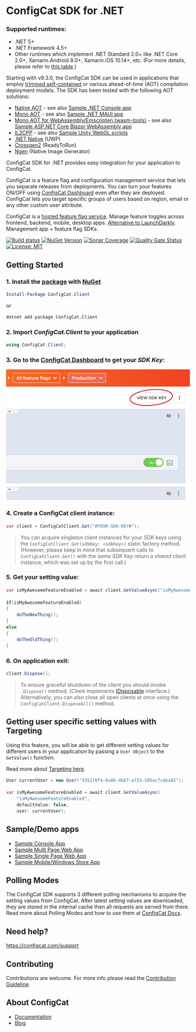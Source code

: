 # ConfigCat SDK for .NET

### Supported runtimes:
- .NET 5+
- .NET Framework 4.5+
- Other runtimes which implement .NET Standard 2.0+ like .NET Core 2.0+, Xamarin.Android 8.0+, Xamarin.iOS 10.14+, etc. (For more details, please refer to [this table](https://learn.microsoft.com/en-us/dotnet/standard/net-standard?tabs=net-standard-2-0).)

Starting with v9.3.0, the ConfigCat SDK can be used in applications that employ [trimmed self-contained](https://learn.microsoft.com/en-us/dotnet/core/deploying/trimming/trim-self-contained) or various ahead-of-time (AOT) compilation deployment models.
The SDK has been tested with the following AOT solutions:
* [Native AOT](https://learn.microsoft.com/en-us/dotnet/core/deploying/native-aot/) - see also [Sample .NET Console app](https://github.com/configcat/.net-sdk/tree/master/samples/ConsoleApp)
* [Mono AOT](https://www.mono-project.com/docs/advanced/aot/) - see also [Sample .NET MAUI app](https://github.com/configcat/.net-sdk/tree/master/samples/MAUI)
* [Mono AOT for WebAssembly/Emscripten (wasm-tools)](https://learn.microsoft.com/en-us/aspnet/core/blazor/webassembly-build-tools-and-aot) - see also [Sample ASP.NET Core Blazor WebAssembly app](https://github.com/configcat/.net-sdk/tree/master/samples/BlazorWasm)
* [IL2CPP](https://docs.unity3d.com/2021.3/Documentation/Manual/IL2CPP.html) - see also [Sample Unity WebGL scripts](https://github.com/configcat/.net-sdk/tree/master/samples/UnityWebGL)
* [.NET Native](https://learn.microsoft.com/en-us/windows/uwp/dotnet-native/) (UWP)
* [Crossgen2](https://devblogs.microsoft.com/dotnet/conversation-about-crossgen2/) (ReadyToRun)
* [Ngen](https://learn.microsoft.com/en-us/dotnet/framework/tools/ngen-exe-native-image-generator) (Native Image Generator)

ConfigCat SDK for .NET provides easy integration for your application to ConfigCat.

ConfigCat is a feature flag and configuration management service that lets you separate releases from deployments. You can turn your features ON/OFF using [ConfigCat Dashboard](https://app.configcat.com) even after they are deployed. ConfigCat lets you target specific groups of users based on region, email or any other custom user attribute.

ConfigCat is a [hosted feature flag service](https://configcat.com). Manage feature toggles across frontend, backend, mobile, desktop apps. [Alternative to LaunchDarkly](https://configcat.com). Management app + feature flag SDKs.

[![Build status](https://ci.appveyor.com/api/projects/status/3kygp783vc2uv9xr?svg=true)](https://ci.appveyor.com/project/ConfigCat/net-sdk) [![NuGet Version](https://buildstats.info/nuget/ConfigCat.Client)](https://www.nuget.org/packages/ConfigCat.Client/)
[![Sonar Coverage](https://img.shields.io/sonar/coverage/net-sdk?logo=SonarCloud&server=https%3A%2F%2Fsonarcloud.io)](https://sonarcloud.io/project/overview?id=net-sdk) 
[![Quality Gate Status](https://sonarcloud.io/api/project_badges/measure?project=net-sdk&metric=alert_status)](https://sonarcloud.io/dashboard?id=net-sdk)
[![License: MIT](https://img.shields.io/badge/License-MIT-yellow.svg)](https://github.com/configcat/.net-sdk/blob/master/LICENSE)


## Getting Started

### 1. Install the [package](https://www.nuget.org/packages/ConfigCat.Client) with [NuGet](http://docs.nuget.org/docs/start-here/using-the-package-manager-console) 
```PowerShell
Install-Package ConfigCat.Client
```
or
```bash
dotnet add package ConfigCat.Client
```

### 2. Import *ConfigCat.Client* to your application
```c#
using ConfigCat.Client;
```

### 3. Go to the [ConfigCat Dashboard](https://app.configcat.com/sdkkey) to get your *SDK Key*:
![SDK-KEY](https://raw.githubusercontent.com/ConfigCat/.net-sdk/master/media/readme02-3.png  "SDK-KEY")

### 4. Create a **ConfigCat** client instance:
```c#
var client = ConfigCatClient.Get("#YOUR-SDK-KEY#");
```

> You can acquire singleton client instances for your SDK keys using the `ConfigCatClient.Get(sdkKey: <sdkKey>)` static factory method.
(However, please keep in mind that subsequent calls to `ConfigCatClient.Get()` with the *same SDK Key* return a *shared* client instance, which was set up by the first call.)

### 5. Get your setting value:
```c#
var isMyAwesomeFeatureEnabled = await client.GetValueAsync("isMyAwesomeFeatureEnabled", false);

if(isMyAwesomeFeatureEnabled)
{
    doTheNewThing();
}
else
{
    doTheOldThing();
}
```

### 6. On application exit:
``` c#
client.Dispose();
```
> To ensure graceful shutdown of the client you should invoke ```.Dispose()``` method. (Client implements [IDisposable](https://msdn.microsoft.com/en-us/library/system.idisposable(v=vs.110).aspx) interface.)
> Alternatively, you can also close all open clients at once using the `ConfigCatClient.DisposeAll()` method.

## Getting user specific setting values with Targeting
Using this feature, you will be able to get different setting values for different users in your application by passing a `User Object` to the `GetValue()` function.

Read more about [Targeting here](https://configcat.com/docs/advanced/targeting).
```c#
User currentUser = new User("435170f4-8a8b-4b67-a723-505ac7cdea92");

var isMyAwesomeFeatureEnabled = await client.GetValueAsync(
	"isMyAwesomeFeatureEnabled",
	defaultValue: false,
	user: currentUser);
```

## Sample/Demo apps
  * [Sample Console App](https://github.com/configcat/.net-sdk/tree/master/samples/ConsoleApp)
  * [Sample Multi Page Web App](https://github.com/configcat/.net-sdk/tree/master/samples/ASP.NETCore)
  * [Sample Single Page Web App](https://github.com/configcat/.net-sdk/tree/master/samples/BlazorWasm)
  * [Sample Mobile/Windows Store App](https://github.com/configcat/.net-sdk/tree/master/samples/MAUI)
  
## Polling Modes
The ConfigCat SDK supports 3 different polling mechanisms to acquire the setting values from ConfigCat. After latest setting values are downloaded, they are stored in the internal cache then all requests are served from there. Read more about Polling Modes and how to use them at [ConfigCat Docs](https://configcat.com/docs/sdk-reference/dotnet/).

## Need help?
https://configcat.com/support

## Contributing
Contributions are welcome. For more info please read the [Contribution Guideline](CONTRIBUTING.md).

## About ConfigCat
- [Documentation](https://configcat.com/docs)
- [Blog](https://configcat.com/blog)
